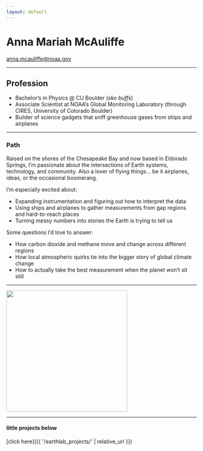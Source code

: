 ```yaml
---
layout: default
---
```


# Anna Mariah McAuliffe

[anna.mcauliffe@noaa.gov](mailto:anna.mcauliffe@noaa.gov)  

---

## Profession
- Bachelor’s in Physics @ CU Boulder (*sko buffs*)  
- Associate Scientist at NOAA’s Global Monitoring Laboratory (through CIRES, University of Colorado Boulder)  
- Builder of science gadgets that sniff greenhouse gases from ships and airplanes  

---

### Path
Raised on the shores of the Chesapeake Bay and now based in Eldorado Springs, I’m passionate about the intersections of Earth systems, technology, and community. Also a lover of flying things... be it airplanes, ideas, or the occasional boomerang.  

I’m especially excited about: 
- Expanding instrumentation and figuring out how to interpret the data  
- Using ships and airplanes to gather measurements from gap regions and hard-to-reach places  
- Turning messy numbers into stories the Earth is trying to tell us  

Some questions I’d love to answer: 
- How carbon dioxide and methane move and change across different regions  
- How local atmospheric quirks tie into the bigger story of global climate change  
- How to actually take the best measurement when the planet won’t sit still
 
---

<img src="https://hellafolk.github.io/img/FullSizeRender.jpeg" width="320"> 

---

#### little projects below

[click here]({{ '/earthlab_projects/' | relative_url }})






